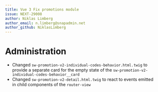 ```yaml
---
title: Vue 3 Fix promotions module
issue: NEXT-29008
author: Niklas Limberg
author_email: n.limberg@snapadmin.net
author_github: NiklasLimberg
---
```

# Administration
* Changed `sw-promotion-v2-individual-codes-behavior.html.twig` to provide a separate card for the empty state of the `sw-promotion-v2-individual-codes-behavior__card` 
* Changed `sw-promotion-v2-detail.html.twig` to react to events emitted in child components of the `router-view`
